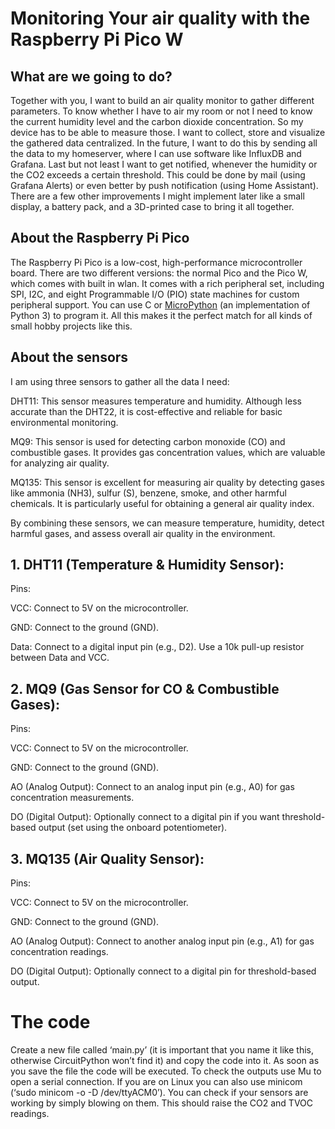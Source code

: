 # Monitoring Your air quality with the Raspberry Pi Pico W

## What are we going to do?
Together with you, I want to build an air quality monitor to gather different parameters. To know whether I have to air my room or not I need to know the current humidity level and the carbon dioxide concentration. So my device has to be able to measure those. I want to collect, store and visualize the gathered data centralized. In the future, I want to do this by sending all the data to my homeserver, where I can use software like InfluxDB and Grafana. Last but not least I want to get notified, whenever the humidity or the CO2 exceeds a certain threshold. This could be done by mail (using Grafana Alerts) or even better by push notification (using Home Assistant). There are a few other improvements I might implement later like a small display, a battery pack, and a 3D-printed case to bring it all together.

## About the Raspberry Pi Pico
The Raspberry Pi Pico is a low-cost, high-performance microcontroller board. There are two different versions: the normal Pico and the Pico W, which comes with built in wlan. It comes with a rich peripheral set, including SPI, I2C, and eight Programmable I/O (PIO) state machines for custom peripheral support. You can use C or [MicroPython](https://micropython.org/) (an implementation of Python 3) to program it. All this makes it the perfect match for all kinds of small hobby projects like this.

##  About the sensors
I am using three sensors to gather all the data I need:

DHT11: This sensor measures temperature and humidity. Although less accurate than the DHT22, it is cost-effective and reliable for basic environmental monitoring.

MQ9: This sensor is used for detecting carbon monoxide (CO) and combustible gases. It provides gas concentration values, which are valuable for analyzing air quality.

MQ135: This sensor is excellent for measuring air quality by detecting gases like ammonia (NH3), sulfur (S), benzene, smoke, and other harmful chemicals. It is particularly useful for obtaining a general air quality index.

By combining these sensors, we can measure temperature, humidity, detect harmful gases, and assess overall air quality in the environment.


## 1. DHT11 (Temperature & Humidity Sensor):
Pins:

VCC: Connect to 5V on the microcontroller.

GND: Connect to the ground (GND).

Data: Connect to a digital input pin (e.g., D2). Use a 10k pull-up resistor between Data and VCC.

##  2. MQ9 (Gas Sensor for CO & Combustible Gases):
Pins:

VCC: Connect to 5V on the microcontroller.

GND: Connect to the ground (GND).

AO (Analog Output): Connect to an analog input pin (e.g., A0) for gas concentration measurements.

DO (Digital Output): Optionally connect to a digital pin if you want threshold-based output (set using the onboard potentiometer).

##  3. MQ135 (Air Quality Sensor):
Pins:

VCC: Connect to 5V on the microcontroller.

GND: Connect to the ground (GND).

AO (Analog Output): Connect to another analog input pin (e.g., A1) for gas concentration readings.

DO (Digital Output): Optionally connect to a digital pin for threshold-based output.

# The code
Create a new file called ‘main.py’ (it is important that you name it like this, otherwise CircuitPython won’t find it) and copy the code into it. As soon as you save the file the code will be executed.
To check the outputs use Mu to open a serial connection. If you are on Linux you can also use minicom (‘sudo minicom -o -D /dev/ttyACM0’).
You can check if your sensors are working by simply blowing on them. This should raise the CO2 and TVOC readings.
